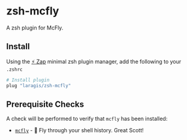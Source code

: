 # zsh-mcfly

A zsh plugin for McFly.

## Install
Using the [:zap: Zap](https://www.zapzsh.com/) minimal zsh plugin manager, add the following to your `.zshrc`

```sh
# Install plugin
plug "laragis/zsh-mcfly"
```

## Prerequisite Checks
A check will be performed to verify that `mcfly` has been installed:

- [`mcfly`](https://github.com/cantino/mcfly/) - :rocket: Fly through your shell history. Great Scott!
